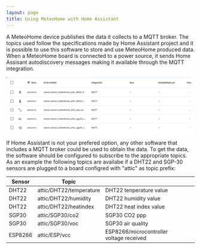 ```yaml
---
layout: page
title: Using MeteoHome with Home Assistant
---
```

A MeteoHome device publishes the data it collects to a MQTT broker. The topics used follow the specifications made by Home Assistant project and it is possible to use this software to store and use MeteoHome produced data. When a MeteoHome board is connected to a power source, it sends Home Assisant autodiscovery messages making it available through the MQTT integration.


![Home Assistant MQTT integration](pics/meteo-home-mqtt-integration.png) 

If Home Assistant is not your prefered option, any other software that includes a MQTT broker could be used to obtain the data. To get the data, the software should be configured to subscribe to the appropriate topics. As an example the following topics are availabe if a DHT22 and SGP-30 sensors are plugged to a board configred with "attic" as topic prefix:


| Sensor  | Topic  |   |   |   |
|---|---|---|---|---|
| DHT22  | attic/DHT22/temperature  | DHT22 tenperature value  |   |   |
| DHT22  | attic/DHT22/humidity  | DHT22 humidity value  |   |   |
| DHT22  | attic/DHT22/heatindex  | DHT22 heat index value  |   |   |
| SGP30  | attic/SGP30/co2  | SGP30 CO2 ppp  |   |   |
| SGP30  | attic/SGP30/voc  | SGP30 air quality |   |   |
| ESP8266  | attic/ESP/vcc  | ESP8266/microcontroller voltage received  |   |   |
